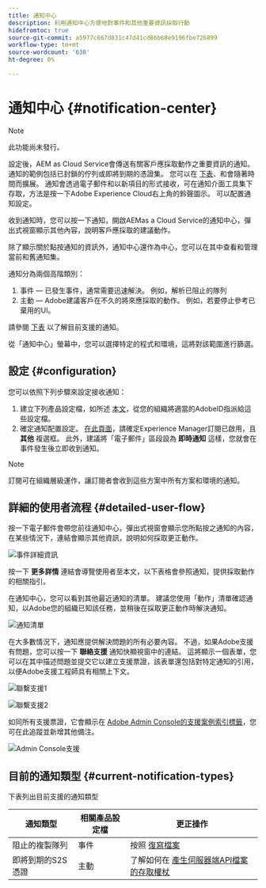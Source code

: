 ```yaml
---
title: 通知中心
description: 利用通知中心方便地對事件和其他重要資訊採取行動
hidefromtoc: true
source-git-commit: a5977c667d831c47d41cd86b68e9196fbe726899
workflow-type: tm+mt
source-wordcount: '638'
ht-degree: 0%

---
```



# 通知中心 {#notification-center}

>[!NOTE]
>此功能尚未發行。

設定後，AEM as Cloud Service會傳送有關客戶應採取動作之重要資訊的通知。 通知的範例包括已封鎖的佇列或即將到期的憑證集。 您可以在 [下表](#current-notification-types)、和會隨著時間而擴展。 通知會透過電子郵件和以新項目的形式接收，可在通知介面工具集下存取，方法是按一下Adobe Experience Cloud右上角的鈴聲圖示。 可以配置通知設定。

收到通知時，您可以按一下通知，開啟AEMas a Cloud Service的通知中心，彈出式視窗顯示其他內容，說明客戶應採取的建議動作。

除了顯示關於點按通知的資訊外，通知中心還作為中心，您可以在其中查看和管理當前和舊通知集。 <!-- It can be accessed directly at the url TBD (Alexandru: I'm intentionally keeping it TBD for now so customers don't find it) -->

通知分為兩個高階類別：

1. 事件 — 已發生事件，通常需要迅速解決。 例如，解析已阻止的隊列
1. 主動 — Adobe建議客戶在不久的將來應採取的動作。 例如，若要停止參考已棄用的UI。

請參閱 [下表](#current-notification-types) 以了解目前支援的通知。

從「通知中心」螢幕中，您可以選擇特定的程式和環境，這將對該範圍進行篩選。

## 設定 {#configuration}

您可以依照下列步驟來設定接收通知：

1. 建立下列產品設定檔，如所述 [本文](/help/journey-onboarding/user-groups.md)，從您的組織將適當的AdobeID指派給這些設定檔。
1. 確定通知配置設定。 [在此頁面](https://experience.adobe.com/preferences/notification-section)，請確定Experience Manager訂閱已啟用，且 **其他** 複選框。 此外，建議將「電子郵件」區段設為 **即時通知** 這樣，您就會在事件發生後立即收到通知。

>[!NOTE]
>訂閱可在組織層級運作，讓訂閱者會收到這些方案中所有方案和環境的通知。

## 詳細的使用者流程 {#detailed-user-flow}

按一下電子郵件會帶您前往通知中心，彈出式視窗會顯示您所點按之通知的內容，在某些情況下，連結會顯示其他資訊，說明如何採取更正動作。

![事件詳細資訊](/help/operations/assets/incident-details.png)

按一下 **更多詳情** 連結會導覽使用者至本文，以下表格會參照通知，提供採取動作的相關指引。

在通知中心，您可以看到其他最近通知的清單。 建議您使用「動作」清單確認通知，以Adobe您的組織已知該任務，並稍後在採取更正動作時解決通知。

![通知清單](/help/operations/assets/notification-list.png)

在大多數情況下，通知應提供解決問題的所有必要內容。 不過，如果Adobe支援有問題，您可以按一下 **聯絡支援** 通知快顯視窗中的連結。 這將顯示一個表單，您可以在其中描述問題並提交它以建立支援票證，該表單還包括對特定通知的引用，以便Adobe支援工程師具有相關上下文。

![聯繫支援1](/help/operations/assets/contact-support1.png)

![聯繫支援2](/help/operations/assets/contact-support2.png)

如同所有支援票證，它會顯示在 [Adobe Admin Console的支援案例索引標籤](https://helpx.adobe.com/enterprise/using/support-for-enterprise.html)，您可在此追蹤並新增其他備注。

![Admin Console支援](/help/operations/assets/admin-console-support.png)

## 目前的通知類型 {#current-notification-types}

下表列出目前支援的通知類型

| 通知類型 | 相關產品設定檔 | 更正操作 |
|---|---|---|
| 阻止的複製隊列 | 事件 | 按照 [復寫檔案](/help/operations/replication.md#troubleshooting) |
| 即將到期的S2S憑證 | 主動 | 了解如何在 [產生伺服器端API檔案的存取權杖](/help/implementing/developing/introduction/generating-access-tokens-for-server-side-apis.md#refresh-credentials) |
